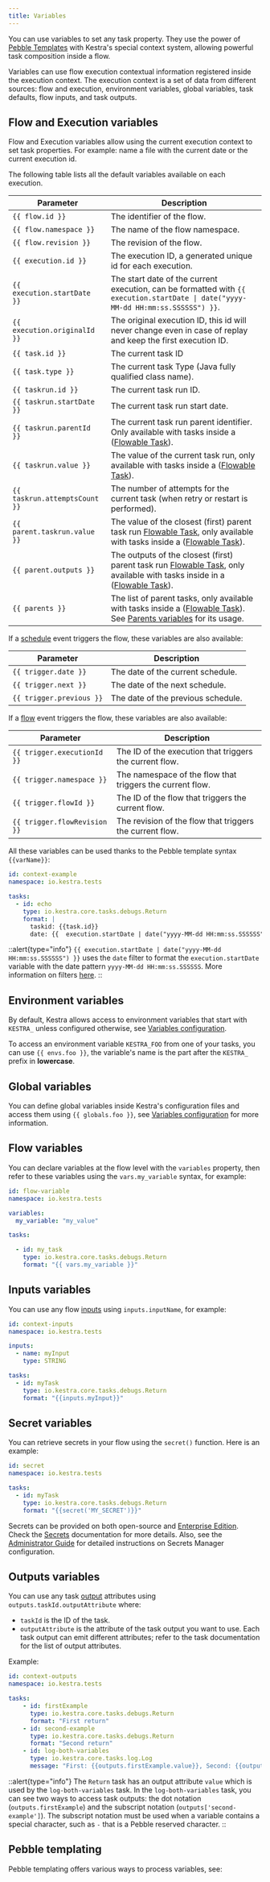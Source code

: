 ```yaml
---
title: Variables
---
```


You can use variables to set any task property. They use the power of [Pebble Templates](https://pebbletemplates.io/) with Kestra's special context system, allowing powerful task composition inside a flow.

Variables can use flow execution contextual information registered inside the execution context. The execution context is a set of data from different sources: flow and execution, environment variables, global variables, task defaults, flow inputs, and task outputs.

## Flow and Execution variables

Flow and Execution variables allow using the current execution context to set task properties. For example: name a file with the current date or the current execution id.

The following table lists all the default variables available on each execution.

| Parameter | Description                                                                                                                                                                             |
| ---------- |-----------------------------------------------------------------------------------------------------------------------------------------------------------------------------------------|
|  `{{ flow.id }}` | The identifier of the flow.                                                                                                                                                             |
|  `{{ flow.namespace }}` | The name of the flow namespace.                                                                                                                                                         |
|  `{{ flow.revision }}` | The revision of the flow.                                                                                                                                                               |
|  `{{ execution.id }}` | The execution ID, a generated unique id for each execution.                                                                                                                             |
|  `{{ execution.startDate }}` | The start date of the current execution, can be formatted with `{{ execution.startDate \| date("yyyy-MM-dd HH:mm:ss.SSSSSS") }}`.                                                       |
|  `{{ execution.originalId }}` | The original execution ID, this id will never change even in case of replay and keep the first execution ID.                                                                            |
|  `{{ task.id }}` | The current task ID                                                                                                                                                                     |
|  `{{ task.type }}` | The current task Type (Java fully qualified class name).                                                                                                                                |
|  `{{ taskrun.id }}` | The current task run ID.                                                                                                                                                                |
|  `{{ taskrun.startDate }}` | The current task run start date.                                                                                                                                                        |
|  `{{ taskrun.parentId }}` | The current task run parent identifier. Only available with tasks inside a  ([Flowable Task](../02.tasks.md#flowable-tasks)).                                                           |
|  `{{ taskrun.value }}` | The value of the current task run, only available with tasks inside a ([Flowable Task](../02.tasks.md#flowable-tasks)).                                                                 |
|  `{{ taskrun.attemptsCount }}` | The number of attempts for the current task (when retry or restart is performed).                                                                                                       |
|  `{{ parent.taskrun.value }}` | The value of the closest (first) parent task run [Flowable Task](../02.tasks.md#flowable-tasks), only available with tasks inside a ([Flowable Task](../02.tasks#flowable-tasks)).      |
|  `{{ parent.outputs }}` | The outputs of the closest (first) parent task run [Flowable Task](../02.tasks.md#flowable-tasks), only available with tasks inside in a ([Flowable Task](../02.tasks#flowable-tasks)). |
|  `{{ parents }}` | The list of parent tasks, only available with tasks inside a ([Flowable Task](../02.tasks.md#flowable-tasks)). See [Parents variables](./02.basic-usage.md#parents-with-flowable-task) for its usage.                              |

If a [schedule](../08.triggers/01.schedule.md) event triggers the flow, these variables are also available:

| Parameter | Description |
| ---------- | ----------- |
|  `{{ trigger.date }}` | The date of the current schedule. |
|  `{{ trigger.next }}` | The date of the next schedule. |
|  `{{ trigger.previous }}` | The date of the previous schedule. |

If a [flow](../08.triggers/02.flow.md) event triggers the flow, these variables are also available:

| Parameter | Description |
| ---------- | ----------- |
|  `{{ trigger.executionId }}` | The ID of the execution that triggers the current flow. |
|  `{{ trigger.namespace }}` | The namespace of the flow that triggers the current flow. |
|  `{{ trigger.flowId }}` | The ID of the flow that triggers the current flow. |
|  `{{ trigger.flowRevision }}` | The revision of the flow that triggers the current flow. |

All these variables can be used thanks to the Pebble template syntax `{{varName}}`:

```yaml
id: context-example
namespace: io.kestra.tests

tasks:
  - id: echo
    type: io.kestra.core.tasks.debugs.Return
    format: |
      taskid: {{task.id}}
      date: {{  execution.startDate | date("yyyy-MM-dd HH:mm:ss.SSSSSS") }}
```

::alert{type="info"}
`{{ execution.startDate | date("yyyy-MM-dd HH:mm:ss.SSSSSS") }}` uses the `date` filter to format the `execution.startDate` variable with the date pattern `yyyy-MM-dd HH:mm:ss.SSSSSS`. More information on filters [here](./03.filter/index.md).
::

## Environment variables

By default, Kestra allows access to environment variables that start with `KESTRA_` unless configured otherwise, see [Variables configuration](../../09.administrator-guide/01.configuration/05.others.md#variables-configuration).

To access an environment variable `KESTRA_FOO` from one of your tasks, you can use `{{ envs.foo }}`, the variable's name is the part after the `KESTRA_` prefix in **lowercase**.

## Global variables

You can define global variables inside Kestra's configuration files and access them using `{{ globals.foo }}`, see [Variables configuration](../../09.administrator-guide/01.configuration/05.others.md#variables-configuration) for more information.


## Flow variables

You can declare variables at the flow level with the `variables` property, then refer to these variables using the `vars.my_variable` syntax, for example:

```yaml
id: flow-variable
namespace: io.kestra.tests

variables:
  my_variable: "my_value"

tasks:

  - id: my_task
    type: io.kestra.core.tasks.debugs.Return
    format: "{{ vars.my_variable }}"
```

## Inputs variables

You can use any flow [inputs](../04.inputs.md) using `inputs.inputName`, for example:

```yaml
id: context-inputs
namespace: io.kestra.tests

inputs:
  - name: myInput
    type: STRING

tasks:
  - id: myTask
    type: io.kestra.core.tasks.debugs.Return
    format: "{{inputs.myInput}}"
```

## Secret variables

You can retrieve secrets in your flow using the `secret()` function. Here is an example:

```yaml
id: secret
namespace: io.kestra.tests

tasks:
  - id: myTask
    type: io.kestra.core.tasks.debugs.Return
    format: "{{secret('MY_SECRET')}}"
```

Secrets can be provided on both open-source and [Enterprise Edition](https://kestra.io/enterprise). Check the [Secrets](../10.secrets.md) documentation for more details. Also, see the [Administrator Guide](../../09.administrator-guide/01.configuration/03.enterprise-edition/secrets/index.md) for detailed instructions on Secrets Manager configuration.

## Outputs variables

You can use any task [output](../05.outputs.md) attributes using `outputs.taskId.outputAttribute` where:
- `taskId` is the ID of the task.
- `outputAttribute` is the attribute of the task output you want to use. Each task output can emit different attributes; refer to the task documentation for the list of output attributes.

Example:

```yaml
id: context-outputs
namespace: io.kestra.tests

tasks:
    - id: firstExample
      type: io.kestra.core.tasks.debugs.Return
      format: "First return"
    - id: second-example
      type: io.kestra.core.tasks.debugs.Return
      format: "Second return"
    - id: log-both-variables
      type: io.kestra.core.tasks.log.Log
      message: "First: {{outputs.firstExample.value}}, Second: {{outputs['second-example'].value}}"
```

::alert{type="info"}
The `Return` task has an output attribute `value` which is used by the `log-both-variables` task.
In the `log-both-variables` task, you can see two ways to access task outputs: the dot notation (`outputs.firstExample`) and the subscript notation (`outputs['second-example']`). The subscript notation must be used when a variable contains a special character, such as `-` that is a Pebble reserved character.
::

## Pebble templating
Pebble templating offers various ways to process variables, see:

<ChildTableOfContents :max="1" />
